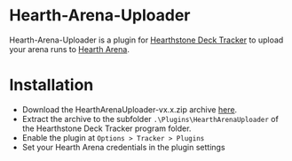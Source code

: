 # Hearth-Arena-Uploader
Hearth-Arena-Uploader is a plugin for [Hearthstone Deck Tracker](https://github.com/Epix37/Hearthstone-Deck-Tracker) to upload
your arena runs to [Hearth Arena](http://www.heartharena.com/).

# Installation
- Download the HearthArenaUploader-vx.x.zip archive [here](https://github.com/riQQ/Hearth-Arena-Uploader/releases).
- Extract the archive to the subfolder `.\Plugins\HearthArenaUploader` of the Hearthstone Deck Tracker program folder.
- Enable the plugin at `Options > Tracker > Plugins`
- Set your Hearth Arena credentials in the plugin settings
